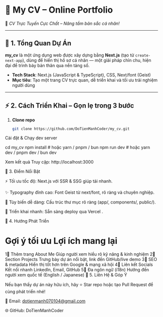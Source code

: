 # 📄 My CV – Online Portfolio  
🚀 *CV Trực Tuyến Cực Chất – Nâng tầm bản sắc cá nhân!*

---

## 🌟 1. Tổng Quan Dự Án
**my_cv** là một ứng dụng web được xây dựng bằng **Next.js** (tạo từ `create-next-app`), dùng để hiển thị hồ sơ cá nhân — một giải pháp chỉn chu, hiện đại để trình bày bản thân qua nền tảng số.

- **Tech Stack**: Next.js (JavaScript & TypeScript), CSS, Next/font (Geist)  
- **Mục tiêu**: Tạo một trang CV trực quan, dễ triển khai và tối ưu trải nghiệm người dùng  

---

## ⚡ 2. Cách Triển Khai – Gọn lẹ trong 3 bước
1. **Clone repo**  
   ```bash
   git clone https://github.com/DoTienManhCoder/my_cv.git
Cài đặt & Chạy dev server

cd my_cv
npm install       # hoặc yarn / pnpm / bun
npm run dev       # hoặc yarn dev / pnpm dev / bun dev


Xem kết quả
Truy cập: http://localhost:3000

💎 3. Điểm Nổi Bật

⚡ Tối ưu tốc độ: Next.js với SSR & SSG giúp tải nhanh.

✨ Typography đỉnh cao: Font Geist từ next/font, rõ ràng và chuyên nghiệp.

🎨 Tùy biến dễ dàng: Cấu trúc thư mục rõ ràng (app/, components/, public/).

🚀 Triển khai nhanh: Sẵn sàng deploy qua Vercel
.

🔮 4. Hướng Phát Triển
#	Gợi ý tối ưu	Lợi ích mang lại
1⃣	Thêm trang About Me	Giúp người xem hiểu rõ kỹ năng & kinh nghiệm
2⃣	Section Projects	Trưng bày dự án nổi bật, link đến GitHub/live demo
3⃣	SEO & metadata	Hiển thị tốt hơn trên Google & mạng xã hội
4⃣	Liên kết Socials	Kết nối nhanh LinkedIn, Email, GitHub
5⃣	Đa ngôn ngữ (i18n)	Hướng đến người xem quốc tế (English / Japanese)
🤝 5. Liên Hệ & Góp Ý

Nếu bạn thấy dự án này hữu ích, hãy ⭐ Star repo hoặc tạo Pull Request để cùng phát triển nhé!

📧 Email: dotienmanh070104@gmail.com

🌐 GitHub: DoTienManhCoder